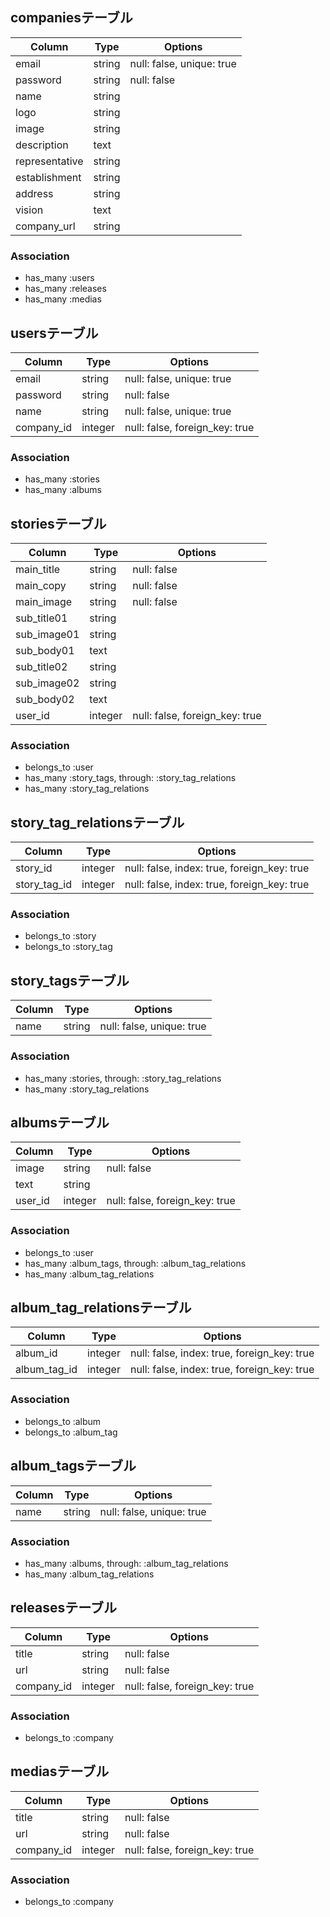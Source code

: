 ## companiesテーブル
|Column|Type|Options|
|------|----|-------|
|email         |string|null: false, unique: true|
|password      |string|null: false              |
|name          |string|                         |
|logo          |string|                         |
|image         |string|                         |
|description   |text  |                         |
|representative|string|                         |
|establishment |string|                         |
|address       |string|                         |
|vision        |text  |                         |
|company_url   |string|                         |

### Association
- has_many :users
- has_many :releases
- has_many :medias


## usersテーブル
|Column|Type|Options|
|------|----|-------|
|email         |string |null: false, unique: true     |
|password      |string |null: false                   |
|name          |string |null: false, unique: true     |
|company_id    |integer|null: false, foreign_key: true|

### Association
- has_many :stories
- has_many :albums


## storiesテーブル
|Column|Type|Options|
|------|----|-------|
|main_title |string |null: false                   |
|main_copy  |string |null: false                   |
|main_image |string |null: false                   |
|sub_title01|string |                              |
|sub_image01|string |                              |
|sub_body01 |text   |                              |
|sub_title02|string |                              |
|sub_image02|string |                              |
|sub_body02 |text   |                              |
|user_id    |integer|null: false, foreign_key: true|

### Association
- belongs_to :user
- has_many :story_tags, through: :story_tag_relations
- has_many :story_tag_relations


## story_tag_relationsテーブル
|Column|Type|Options|
|------|----|-------|
|story_id       |integer|null: false, index: true, foreign_key: true|
|story_tag_id   |integer|null: false, index: true, foreign_key: true|

### Association
- belongs_to :story
- belongs_to :story_tag


## story_tagsテーブル
|Column|Type|Options|
|------|----|-------|
|name|string |null: false, unique: true|

### Association
- has_many :stories, through: :story_tag_relations
- has_many :story_tag_relations


## albumsテーブル
|Column|Type|Options|
|------|----|-------|
|image  |string |null: false                   |
|text   |string |                              |
|user_id|integer|null: false, foreign_key: true|

### Association
- belongs_to :user
- has_many :album_tags, through: :album_tag_relations
- has_many :album_tag_relations


## album_tag_relationsテーブル
|Column|Type|Options|
|------|----|-------|
|album_id       |integer|null: false, index: true, foreign_key: true|
|album_tag_id   |integer|null: false, index: true, foreign_key: true|

### Association
- belongs_to :album
- belongs_to :album_tag


## album_tagsテーブル
|Column|Type|Options|
|------|----|-------|
|name|string |null: false, unique: true|

### Association
- has_many :albums, through: :album_tag_relations
- has_many :album_tag_relations


## releasesテーブル
|Column|Type|Options|
|------|----|-------|
|title          |string  |null: false                   |
|url            |string  |null: false                   |
|company_id     |integer |null: false, foreign_key: true|

### Association
- belongs_to :company


## mediasテーブル
|Column|Type|Options|
|------|----|-------|
|title          |string  |null: false                   |
|url            |string  |null: false                   |
|company_id     |integer |null: false, foreign_key: true|

### Association
- belongs_to :company
